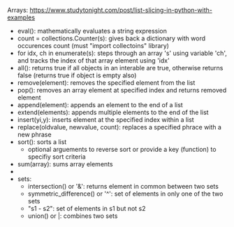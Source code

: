 Arrays: https://www.studytonight.com/post/list-slicing-in-python-with-examples
- eval(): mathematically evaluates a string expression
- count = collections.Counter(s): gives back a dictionary with word occurences count (must "import collectoins" library)
- for idx, ch in enumerate(s): steps through an array 's' using variable 'ch', and tracks the index of that array element using 'idx'
- all(): returns true if all objects in an interable are true, otherwise returns false (returns true if object is empty also)
- remove(element): removes the specified element from the list
- pop(): removes an array element at specified index and returns removed element
- append(element): appends an element to the end of a list
- extend(elements): appends multiple elements to the end of the list
- insert(yi,y): inserts element at the specified index within a list
- replace(oldvalue, newvalue, count): replaces a specified phrace with a new phrase
- sort(): sorts a list
  - optional arguements to reverse sort or provide a key (function) to specifiy sort criteria
- sum(array): sums array elements
- 
- sets:
  - intersection() or '&': returns element in common between two sets
  - symmetric_difference() or '^': set of elements in only one of the two sets
  - "s1 - s2": set of elements in s1 but not s2
  - union() or |: combines two sets
